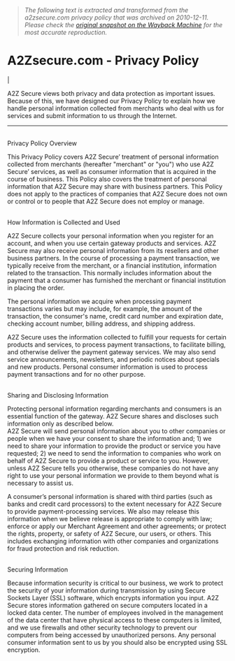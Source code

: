 > *The following text is extracted and transformed from the a2zsecure.com privacy policy that was archived on 2010-12-11. Please check the [original snapshot on the Wayback Machine](https://web.archive.org/web/20101211193442id_/http%3A//a2zsecure.com/privacy-policy.html) for the most accurate reproduction.*

# A2Zsecure.com - Privacy Policy

| 

A2Z Secure views both privacy and data protection as important issues. Because of this, we have designed our Privacy Policy to explain how we handle personal information collected from merchants who deal with us for services and submit information to us through the Internet.  
  
---  
   
Privacy Policy Overview  
  
This Privacy Policy covers A2Z Secure’ treatment of personal information collected from merchants (hereafter "merchant" or "you") who use A2Z Secure’ services, as well as consumer information that is acquired in the course of business. This Policy also covers the treatment of personal information that A2Z Secure may share with business partners. This Policy does not apply to the practices of companies that A2Z Secure does not own or control or to people that A2Z Secure does not employ or manage.  
  
   
How Information is Collected and Used  
  
A2Z Secure collects your personal information when you register for an account, and when you use certain gateway products and services. A2Z Secure may also receive personal information from its resellers and other business partners. In the course of processing a payment transaction, we typically receive from the merchant, or a financial institution, information related to the transaction. This normally includes information about the payment that a consumer has furnished the merchant or financial institution in placing the order. 

The personal information we acquire when processing payment transactions varies but may include, for example, the amount of the transaction, the consumer's name, credit card number and expiration date, checking account number, billing address, and shipping address.

A2Z Secure uses the information collected to fulfill your requests for certain products and services, to process payment transactions, to facilitate billing, and otherwise deliver the payment gateway services. We may also send service announcements, newsletters, and periodic notices about specials and new products. Personal consumer information is used to process payment transactions and for no other purpose.  
  
   
Sharing and Disclosing Information  
  
Protecting personal information regarding merchants and consumers is an essential function of the gateway. A2Z Secure shares and discloses such information only as described below.  
A2Z Secure will send personal information about you to other companies or people when we have your consent to share the information and; 1) we need to share your information to provide the product or service you have requested; 2) we need to send the information to companies who work on behalf of A2Z Secure to provide a product or service to you. However, unless A2Z Secure tells you otherwise, these companies do not have any right to use your personal information we provide to them beyond what is necessary to assist us. 

A consumer’s personal information is shared with third parties (such as banks and credit card processors) to the extent necessary for A2Z Secure to provide payment-processing services. We also may release this information when we believe release is appropriate to comply with law; enforce or apply our Merchant Agreement and other agreements; or protect the rights, property, or safety of A2Z Secure, our users, or others. This includes exchanging information with other companies and organizations for fraud protection and risk reduction.  
  
   
Securing Information  
  
Because information security is critical to our business, we work to protect the security of your information during transmission by using Secure Sockets Layer (SSL) software, which encrypts information you input. A2Z Secure stores information gathered on secure computers located in a locked data center. The number of employees involved in the management of the data center that have physical access to these computers is limited, and we use firewalls and other security technology to prevent our computers from being accessed by unauthorized persons. Any personal consumer information sent to us by you should also be encrypted using SSL encryption.  
  
 
